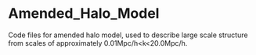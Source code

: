 # Amended_Halo_Model
Code files for amended halo model, used to describe large scale structure from scales of approximately 0.01Mpc/h&lt;k&lt;20.0Mpc/h.
